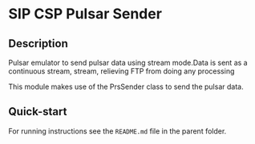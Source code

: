 # SIP CSP Pulsar Sender


## Description

Pulsar emulator to send pulsar data using stream mode.Data is sent as a 
continuous stream, stream, relieving FTP from doing any processing

This module makes use of the PrsSender class to send the pulsar data.

## Quick-start

For running instructions see the `README.md` file in the parent folder.
